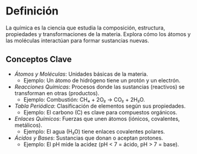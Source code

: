 # Definición

La química es la ciencia que estudia la composición, estructura, propiedades y transformaciones de la materia. Explora cómo los átomos y las moléculas interactúan para formar sustancias nuevas.

## Conceptos Clave

- *Átomos y Moléculas*: Unidades básicas de la materia.
  - Ejemplo: Un átomo de hidrógeno tiene un protón y un electrón.
- *Reacciones Químicas*: Procesos donde las sustancias (reactivos) se transforman en otras (productos).
  - Ejemplo: Combustión: CH₄ + 2O₂ → CO₂ + 2H₂O.
- *Tabla Periódica*: Clasificación de elementos según sus propiedades.
  - Ejemplo: El carbono (C) es clave para compuestos orgánicos.
- *Enlaces Químicos*: Fuerzas que unen átomos (iónicos, covalentes, metálicos).
  - Ejemplo: El agua (H₂O) tiene enlaces covalentes polares.
- *Ácidos y Bases*: Sustancias que donan o aceptan protones.
  - Ejemplo: El pH mide la acidez (pH < 7 = ácido, pH > 7 = base).

